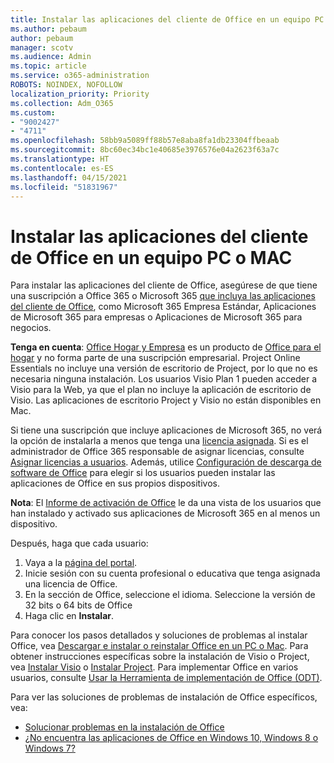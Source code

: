 ```yaml
---
title: Instalar las aplicaciones del cliente de Office en un equipo PC o MAC
ms.author: pebaum
author: pebaum
manager: scotv
ms.audience: Admin
ms.topic: article
ms.service: o365-administration
ROBOTS: NOINDEX, NOFOLLOW
localization_priority: Priority
ms.collection: Adm_O365
ms.custom:
- "9002427"
- "4711"
ms.openlocfilehash: 58bb9a5089ff88b57e8aba8fa1db23304ffbeaab
ms.sourcegitcommit: 8bc60ec34bc1e40685e3976576e04a2623f63a7c
ms.translationtype: HT
ms.contentlocale: es-ES
ms.lasthandoff: 04/15/2021
ms.locfileid: "51831967"
---
```

# <a name="installing-office-client-apps-on-a-pc-or-mac"></a>Instalar las aplicaciones del cliente de Office en un equipo PC o MAC

Para instalar las aplicaciones del cliente de Office, asegúrese de que tiene una suscripción a Office 365 o Microsoft 365 [que incluya las aplicaciones del cliente de Office](https://support.office.com/article/office-for-home-and-office-for-business-plans-28cbc8cf-1332-4f04-9123-9b660abb629e), como Microsoft 365 Empresa Estándar, Aplicaciones de Microsoft 365 para empresas o Aplicaciones de Microsoft 365 para negocios.

**Tenga en cuenta**: [Office Hogar y Empresa](https://support.microsoft.com/office/office-for-home-and-office-for-business-plans-28cbc8cf-1332-4f04-9123-9b660abb629e) es un producto de [Office para el hogar](https://support.office.com/article/28cbc8cf-1332-4f04-9123-9b660abb629e?wt.mc_id=Alchemy_ClientDIA) y no forma parte de una suscripción empresarial. Project Online Essentials no incluye una versión de escritorio de Project, por lo que no es necesaria ninguna instalación. Los usuarios Visio Plan 1 pueden acceder a Visio para la Web, ya que el plan no incluye la aplicación de escritorio de Visio. Las aplicaciones de escritorio Project y Visio no están disponibles en Mac.

Si tiene una suscripción que incluye aplicaciones de Microsoft 365, no verá la opción de instalarla a menos que tenga una [licencia asignada](https://support.office.com/article/what-office-365-business-product-or-license-do-i-have-f8ab5e25-bf3f-4a47-b264-174b1ee925fd?wt.mc_id=scl_installoffice_home). Si es el administrador de Office 365 responsable de asignar licencias, consulte [Asignar licencias a usuarios](https://support.office.com/article/assign-licenses-to-users-in-office-365-for-business-997596b5-4173-4627-b915-36abac6786dc?wt.mc_id=scl_installoffice_home). Además, utilice [Configuración de descarga de software de Office](https://docs.microsoft.com/DeployOffice/manage-software-download-settings-office-365) para elegir si los usuarios pueden instalar las aplicaciones de Office en sus propios dispositivos.

**Nota**: El [Informe de activación de Office](https://docs.microsoft.com/microsoft-365/admin/activity-reports/microsoft-office-activations?view=o365-worldwide) le da una vista de los usuarios que han instalado y activado sus aplicaciones de Microsoft 365 en al menos un dispositivo.

Después, haga que cada usuario:

1. Vaya a la [página del portal](https://portal.office.com/OLS/MySoftware.aspx).
2. Inicie sesión con su cuenta profesional o educativa que tenga asignada una licencia de Office. 
3. En la sección de Office, seleccione el idioma. Seleccione la versión de 32 bits o 64 bits de Office
4. Haga clic en **Instalar**.

Para conocer los pasos detallados y soluciones de problemas al instalar Office, vea [Descargar e instalar o reinstalar Office en un PC o Mac](https://support.office.com/article/4414eaaf-0478-48be-9c42-23adc4716658?wt.mc_id=Alchemy_ClientDIA). Para obtener instrucciones específicas sobre la instalación de Visio o Project, vea [Instalar Visio](https://support.office.com/article/f98f21e3-aa02-4827-9167-ddab5b025710) o [Instalar Project](https://support.office.com/article/7059249b-d9fe-4d61-ab96-5c5bf435f281). Para implementar Office en varios usuarios, consulte [Usar la Herramienta de implementación de Office (ODT)](https://docs.microsoft.com/alchemyinsights/using-the-office-deployment-tool).

Para ver las soluciones de problemas de instalación de Office específicos, vea:
- [Solucionar problemas en la instalación de Office](https://support.office.com/article/35ff2def-e0b2-4dac-9784-4cf212c1f6c2#BKMK_ErrorMessages)
- [¿No encuentra las aplicaciones de Office en Windows 10, Windows 8 o Windows 7?](https://support.office.com/article/can-t-find-office-applications-in-windows-10-windows-8-or-windows-7-907ce545-6ae8-459b-8d9d-de6764a635d6)
